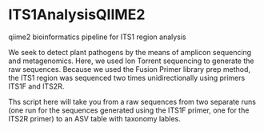 # ITS1AnalysisQIIME2
qiime2 bioinformatics pipeline for ITS1 region analysis

We seek to detect plant pathogens by the means of amplicon sequencing and metagenomics.
Here, we used Ion Torrent sequencing to generate the raw sequences.
Because we used the Fusion Primer library prep method, the ITS1 region was sequenced two times unidirectionally using primers ITS1F and ITS2R.

Ths script here will take you from a raw sequences from two separate runs (one run for the sequences generated using the ITS1F primer, one for the ITS2R primer) to an ASV table with taxonomy lables. 

